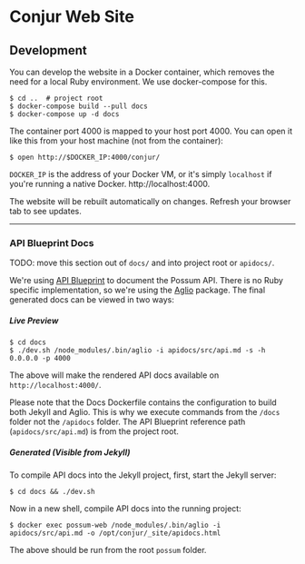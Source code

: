 # Conjur Web Site

## Development

You can develop the website in a Docker container, which removes the need for a local Ruby environment. We use docker-compose for this.

```sh-session
$ cd ..  # project root
$ docker-compose build --pull docs
$ docker-compose up -d docs
```

The container port 4000 is mapped to your host port 4000. You can open it like this from your host machine (not from the container):

```sh-session
$ open http://$DOCKER_IP:4000/conjur/
```

`DOCKER_IP` is the address of your Docker VM, or it's simply `localhost` if you're running a native Docker. http://localhost:4000.

The website will be rebuilt automatically on changes.
Refresh your browser tab to see updates.

---

### API Blueprint Docs

TODO: move this section out of `docs/` and into project root or `apidocs/`.

We're using [API Blueprint](https://apiblueprint.org/documentation/) to document the Possum API. There is no Ruby specific implementation, so we're using the [Aglio](https://github.com/danielgtaylor/aglio) package. The final generated docs can be viewed in two ways:

##### Live Preview
```sh-session
$ cd docs
$ ./dev.sh /node_modules/.bin/aglio -i apidocs/src/api.md -s -h 0.0.0.0 -p 4000
```

The above will make the rendered API docs available on `http://localhost:4000/`.

Please note that the Docs Dockerfile contains the configuration to build both Jekyll and Aglio. This is why we execute commands from the `/docs` folder not the `/apidocs` folder. The API Blueprint reference path (`apidocs/src/api.md`) is from the project root.

##### Generated (Visible from Jekyll)

To compile API docs into the Jekyll project, first, start the Jekyll server:

```sh-session
$ cd docs && ./dev.sh
```

Now in a new shell, compile API docs into the running project:
```sh-session
$ docker exec possum-web /node_modules/.bin/aglio -i apidocs/src/api.md -o /opt/conjur/_site/apidocs.html
```
The above should be run from the root `possum` folder.
